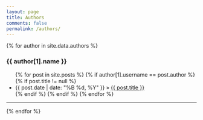 ```yaml
---
layout: page
title: Authors
comments: false
permalink: /authors/
---
```


<div id="authors">
{% for author in site.data.authors %}
<h3 id="{{ username }}">{{ author[1].name }}</h3>
<ul class="posts">
{% for post in site.posts %}
{% if author[1].username == post.author %}
{% if post.title != null %}
<li itemscope><span class="entry-date"><time datetime="{{ post.date | date_to_xmlschema }}" itemprop="datePublished">{{ post.date | date: "%B %d, %Y" }}</time></span> &raquo;
  <a href="{{ post.url | absolute_url }}">{{ post.title }}
  </a>
</li>
{% endif %}
{% endif %}
{% endfor %}
</ul>
<hr>
{% endfor %}
</div>
